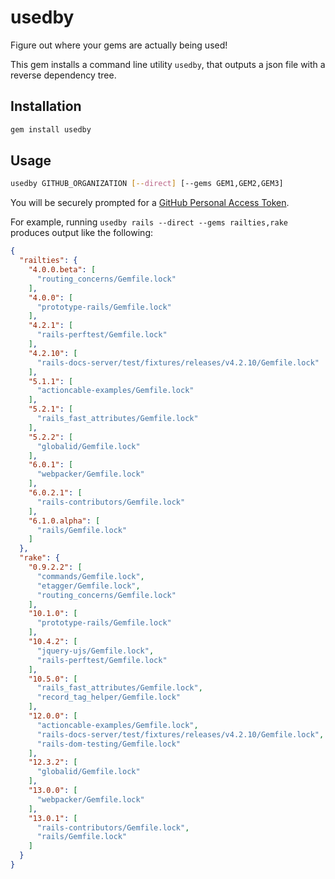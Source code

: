 # usedby

Figure out where your gems are actually being used!

This gem installs a command line utility `usedby`, that
outputs a json file with a reverse dependency tree.

## Installation

```sh
gem install usedby
```

## Usage

```sh
usedby GITHUB_ORGANIZATION [--direct] [--gems GEM1,GEM2,GEM3]
```

You will be securely prompted for a [GitHub Personal Access Token](https://github.com/settings/tokens).

For example, running `usedby rails --direct --gems railties,rake` produces output
like the following:

```json
{
  "railties": {
    "4.0.0.beta": [
      "routing_concerns/Gemfile.lock"
    ],
    "4.0.0": [
      "prototype-rails/Gemfile.lock"
    ],
    "4.2.1": [
      "rails-perftest/Gemfile.lock"
    ],
    "4.2.10": [
      "rails-docs-server/test/fixtures/releases/v4.2.10/Gemfile.lock"
    ],
    "5.1.1": [
      "actioncable-examples/Gemfile.lock"
    ],
    "5.2.1": [
      "rails_fast_attributes/Gemfile.lock"
    ],
    "5.2.2": [
      "globalid/Gemfile.lock"
    ],
    "6.0.1": [
      "webpacker/Gemfile.lock"
    ],
    "6.0.2.1": [
      "rails-contributors/Gemfile.lock"
    ],
    "6.1.0.alpha": [
      "rails/Gemfile.lock"
    ]
  },
  "rake": {
    "0.9.2.2": [
      "commands/Gemfile.lock",
      "etagger/Gemfile.lock",
      "routing_concerns/Gemfile.lock"
    ],
    "10.1.0": [
      "prototype-rails/Gemfile.lock"
    ],
    "10.4.2": [
      "jquery-ujs/Gemfile.lock",
      "rails-perftest/Gemfile.lock"
    ],
    "10.5.0": [
      "rails_fast_attributes/Gemfile.lock",
      "record_tag_helper/Gemfile.lock"
    ],
    "12.0.0": [
      "actioncable-examples/Gemfile.lock",
      "rails-docs-server/test/fixtures/releases/v4.2.10/Gemfile.lock",
      "rails-dom-testing/Gemfile.lock"
    ],
    "12.3.2": [
      "globalid/Gemfile.lock"
    ],
    "13.0.0": [
      "webpacker/Gemfile.lock"
    ],
    "13.0.1": [
      "rails-contributors/Gemfile.lock",
      "rails/Gemfile.lock"
    ]
  }
}

```
